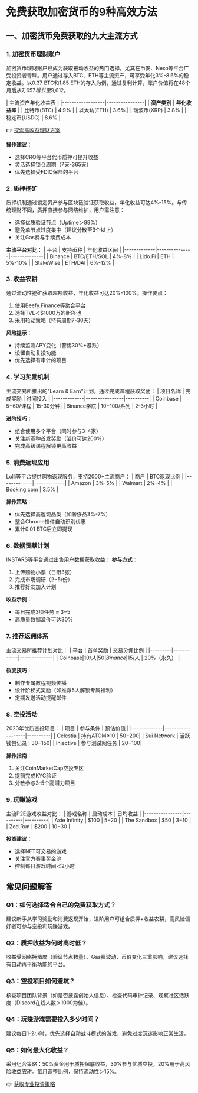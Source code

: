 # 免费获取加密货币的9种高效方法

## 一、加密货币免费获取的九大主流方式

### 1. 加密货币理财账户
加密货币理财账户已成为获取被动收益的热门选择，尤其在币安、Nexo等平台广受投资者青睐。用户通过存入BTC、ETH等主流资产，可享受年化3%-8.6%的稳定收益。以0.37 BTC和1.85 ETH的存入为例，通过复利计算，账户价值将在48个月后从$7,657增长至$9,612。

| 主流资产年化收益表 |
|------------------|----------------|
| **资产类别**     | **年化收益率** |
| 比特币(BTC)      | 4.9%           |
| 以太坊(ETH)      | 3.6%           |
| 瑞波币(XRP)      | 3.8%           |
| 稳定币(USDC)     | 8.6%           |

👉 [探索高收益理财方案](https://bit.ly/okx_welcome)

**操作建议**：
- 选择CRO等平台代币质押可提升收益
- 灵活选择锁仓周期（7天-365天）
- 优先选择受FDIC保险的平台

### 2. 质押挖矿
质押机制通过锁定资产参与区块链验证获取收益，年化收益可达4%-15%。与传统理财不同，质押直接参与网络维护，用户需注意：
- 选择优质验证节点（Uptime＞99%）
- 避免单节点过度集中（建议分散至3个以上）
- 关注Gas费与手续费成本

**主流平台对比**：
| 平台        | 支持币种      | 年化收益区间 |
|-------------|---------------|--------------|
| Binance     | BTC/ETH/SOL   | 4%-8%        |
| Lido.Fi     | ETH           | 5%-10%       |
| StakeWise   | ETH/DAI       | 6%-12%       |

### 3. 收益农耕
通过流动性挖矿获取超额收益，年化收益可达20%-100%。操作要点：
1. 使用Beefy.Finance等聚合平台
2. 选择TVL＜$1000万的新兴池
3. 采用轮动策略（持有周期7-30天）

**风险提示**：
- 持续监测APY变化（警惕30%+暴跌）
- 设置自动复投功能
- 优先选择有审计的项目

### 4. 学习奖励机制
主流交易所推出的"Learn & Earn"计划，通过完成课程获取奖励：
| 项目名称    | 完成奖励       | 时间投入 |
|-------------|----------------|----------|
| Coinbase    | $5-$60/课程    | 15-30分钟|
| Binance学院 | $10-$100/系列  | 2-3小时  |

**进阶技巧**：
- 组合使用多个平台（同时参与3-4家）
- 关注新币种首发奖励（溢价可达200%）
- 完成高级课程解锁更高收益

### 5. 消费返现应用
Lolli等平台提供购物返现服务，支持2000+主流商户：
| 商户        | BTC返现比例 |
|-------------|-------------|
| Amazon      | 3%-5%       |
| Walmart     | 2%-4%       |
| Booking.com | 3.5%        |

**操作策略**：
- 优先选择高返现品类（如奢侈品3%-7%）
- 整合Chrome插件自动识别优惠
- 累计0.01 BTC后立即提现

### 6. 数据贡献计划
INSTARS等平台通过出售用户数据获取收益：
**参与方式**：
1. 上传购物小票（日限3张）
2. 完成市场调研（$2-$5/份）
3. 推荐好友加入计划

**收益示例**：
- 每日完成3项任务 ≈ $3-$5
- 高质量数据溢价可达30%

### 7. 推荐返佣体系
主流交易所推荐计划对比：
| 平台    | 首单奖励   | 交易分佣比例 |
|---------|------------|--------------|
| Coinbase|$10/人     | 50%（3个月） |
| Binance |$15/人     | 20%（永久）  |

**裂变技巧**：
- 制作专属教程视频传播
- 设计阶梯式奖励（如推荐5人解锁专属福利）
- 定期发送活动提醒邮件

### 8. 空投活动
2023年优质空投项目：
| 项目        | 参与条件          | 预估价值 |
|-------------|-------------------|----------|
| Celestia    | 持有ATOM≥10       | $50-$200|
| Sui Network | 活跃钱包记录       | $30-$150|
| Injective   | 参与测试网任务     | $20-$100|

**操作指南**：
1. 关注CoinMarketCap空投专区
2. 提前完成KYC验证
3. 分散参与3-5个高潜力项目

### 9. 玩赚游戏
主流P2E游戏收益对比：
| 游戏名称       | 启动成本 | 日均收益 |
|----------------|----------|----------|
| Axie Infinity  | $100     | $5-$20   |
| The Sandbox    | $50      | $3-$10   |
| Zed.Run        | $200     | $10-$30  |

**投资建议**：
- 选择NFT可交易的游戏
- 关注官方赛事奖金池
- 控制每日游戏时间＜2小时

## 常见问题解答

### Q1：如何选择适合自己的免费获取方式？
建议新手从学习奖励和消费返现开始，进阶用户可组合质押+收益农耕，高风险偏好者可参与空投和玩赚游戏。

### Q2：质押收益为何时高时低？
收益受网络拥堵度（验证节点数量）、Gas费波动、币价变化三重影响，建议选择有自动再平衡功能的平台。

### Q3：空投项目如何避坑？
核查项目团队背景（如是否披露创始人信息）、检查代码审计记录、观察社区活跃度（Discord在线人数＞1000为佳）。

### Q4：玩赚游戏需要投入多少时间？
建议每日1-2小时，优先选择自动战斗模式的游戏，避免过度沉迷影响正常生活。

### Q5：如何最大化收益？
采用组合策略：50%资金用于质押保底收益，30%参与优质空投，20%用于高风险收益农耕。每月调整比例，保持流动性＞15%。

👉 [获取专业投资策略](https://bit.ly/okx_welcome)